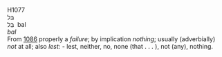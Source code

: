 H1077  
בּל  
בַּל ‎ bal  
*bal*  
From [1086](h1086) properly a *failure*; by implication *nothing*;
usually (adverbially) *not* at all; also *lest: -* lest, neither, no,
none (that . . . ), not (any), nothing.  

